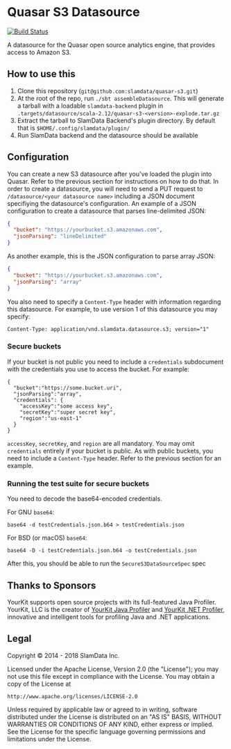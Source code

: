 # Quasar S3 Datasource

[![Build Status](https://travis-ci.org/slamdata/quasar-s3.svg?branch=master)](https://travis-ci.org/slamdata/quasar-s3)

A datasource for the Quasar open source analytics engine, that
provides access to Amazon S3.

## How to use this

1. Clone this repository (`git@github.com:slamdata/quasar-s3.git`)
2. At the root of the repo, run `./sbt assembleDatasource`. This will generate a tarball with a loadable `slamdata-backend` plugin
in `.targets/datasource/scala-2.12/quasar-s3-<version>-explode.tar.gz`
3. Extract the tarball to SlamData Backend's plugin directory. By default that is `$HOME/.config/slamdata/plugin/`
4. Run SlamData backend and the datasource should be available

## Configuration

You can create a new S3 datasource after you've loaded the plugin into
Quasar. Refer to the previous section for instructions on how to do
that. In order to create a datasource, you will need to send a PUT
request to `/datasource/<your datasource name>` including a JSON
document specifiying the datasource's configuration. An example of a
JSON configuration to create a datasource that parses line-delimited JSON:

```json
{
  "bucket": "https://yourbucket.s3.amazonaws.com",
  "jsonParsing": "lineDelimited"
}
```

As another example, this is the JSON configuration to parse array
JSON:

```json
{
  "bucket": "https://yourbucket.s3.amazonaws.com",
  "jsonParsing": "array"
}
```

You also need to specify a `Content-Type` header with
information regarding this datasource. For example, to use version 1
of this datasource you may specify:

```
Content-Type: application/vnd.slamdata.datasource.s3; version="1"
```

### Secure buckets

If your bucket is not public you need to include a `credentials`
subdocument with the credentials you use to access the bucket. For
example:

```
{
  "bucket":"https://some.bucket.uri",
  "jsonParsing":"array",
  "credentials": {
    "accessKey":"some access key",
    "secretKey":"super secret key",
    "region":"us-east-1"
  }
}
```

`accessKey`, `secretKey`, and `region` are all mandatory. You may omit
`credentials` entirely if your bucket is public. As with public
buckets, you need to include a `Content-Type` header. Refer to the previous
section for an example.

### Running the test suite for secure buckets

You need to decode the base64-encoded credentials.

For GNU `base64`:

```
base64 -d testCredentials.json.b64 > testCredentials.json
```

For BSD (or macOS) `base64`:

```
base64 -D -i testCredentials.json.b64 -o testCredentials.json
```

After this, you should be able to run the `SecureS3DataSourceSpec` spec


## Thanks to Sponsors

YourKit supports open source projects with its full-featured Java Profiler. YourKit, LLC is the creator of <a href="https://www.yourkit.com/java/profiler/index.jsp">YourKit Java Profiler</a> and <a href="https://www.yourkit.com/.net/profiler/index.jsp">YourKit .NET Profiler</a>, innovative and intelligent tools for profiling Java and .NET applications.

## Legal

Copyright &copy; 2014 - 2018 SlamData Inc.

Licensed under the Apache License, Version 2.0 (the "License");
you may not use this file except in compliance with the License.
You may obtain a copy of the License at

    http://www.apache.org/licenses/LICENSE-2.0

Unless required by applicable law or agreed to in writing, software
distributed under the License is distributed on an "AS IS" BASIS,
WITHOUT WARRANTIES OR CONDITIONS OF ANY KIND, either express or implied.
See the License for the specific language governing permissions and
limitations under the License.
